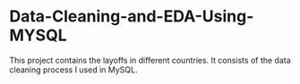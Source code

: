 # Data-Cleaning-and-EDA-Using-MYSQL
This project contains the layoffs in different countries. It consists of the data cleaning process I used in MySQL.
